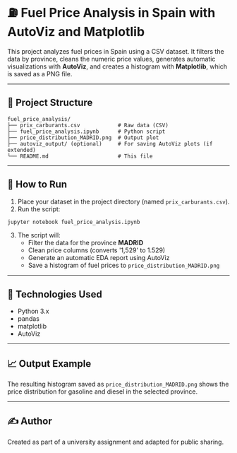 # ⛽ Fuel Price Analysis in Spain with AutoViz and Matplotlib

This project analyzes fuel prices in Spain using a CSV dataset. It filters the data by province, cleans the numeric price values, generates automatic visualizations with **AutoViz**, and creates a histogram with **Matplotlib**, which is saved as a PNG file.

---

## 📂 Project Structure

```
fuel_price_analysis/
├── prix_carburants.csv            # Raw data (CSV)
├── fuel_price_analysis.ipynb      # Python script
├── price_distribution_MADRID.png  # Output plot
├── autoviz_output/ (optional)     # For saving AutoViz plots (if extended)
└── README.md                      # This file
```

---

## 🚀 How to Run

1. Place your dataset in the project directory (named `prix_carburants.csv`).
2. Run the script:

```bash
jupyter notebook fuel_price_analysis.ipynb
```

3. The script will:
   - Filter the data for the province **MADRID**
   - Clean price columns (converts '1,529' to 1.529)
   - Generate an automatic EDA report using AutoViz
   - Save a histogram of fuel prices to `price_distribution_MADRID.png`

---

## 🧰 Technologies Used

- Python 3.x
- pandas
- matplotlib
- AutoViz

---

## 📈 Output Example

The resulting histogram saved as `price_distribution_MADRID.png` shows the price distribution for gasoline and diesel in the selected province.

---

## ✍️ Author

Created as part of a university assignment and adapted for public sharing.
